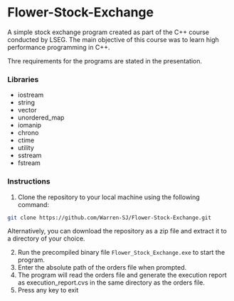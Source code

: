 # Flower-Stock-Exchange
A simple stock exchange program created as part of the C++ course conducted by LSEG. The main objective of this course was to learn high performance programming in C++.

Thre requirements for the programs are stated in the presentation.

### Libraries

- iostream
- string
- vector
- unordered_map
- iomanip
- chrono
- ctime
- utility
- sstream
- fstream

### Instructions

1. Clone the repository to your local machine using the following command:
```bash
git clone https://github.com/Warren-SJ/Flower-Stock-Exchange.git
```
Alternatively, you can download the repository as a zip file and extract it to a directory of your choice.

2. Run the precompiled binary file `Flower_Stock_Exchange.exe` to start the program.
3. Enter the absolute path of the orders file when prompted.
4. The program will read the orders file and generate the execution report as execution_report.cvs in the same directory as the orders file.
5. Press any key to exit

